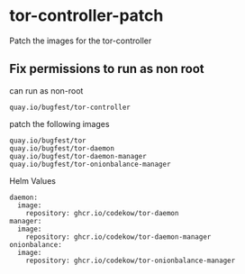 # tor-controller-patch

Patch the images for the tor-controller

## Fix permissions to run as non root

can run as non-root

```
quay.io/bugfest/tor-controller
```

patch the following images

```
quay.io/bugfest/tor
quay.io/bugfest/tor-daemon
quay.io/bugfest/tor-daemon-manager
quay.io/bugfest/tor-onionbalance-manager
```

Helm Values

```
daemon:
  image:
    repository: ghcr.io/codekow/tor-daemon
manager:
  image:
    repository: ghcr.io/codekow/tor-daemon-manager
onionbalance:
  image:
    repository: ghcr.io/codekow/tor-onionbalance-manager
```
